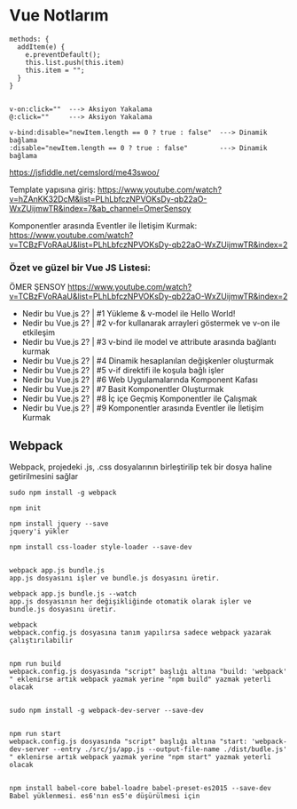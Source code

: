 # Vue Notlarım
```
methods: {
  addItem(e) {
    e.preventDefault();
    this.list.push(this.item)
    this.item = "";
  }
}


v-on:click=""  ---> Aksiyon Yakalama
@:click=""     ---> Aksiyon Yakalama

v-bind:disable="newItem.length == 0 ? true : false"  ---> Dinamik bağlama
:disable="newItem.length == 0 ? true : false"        ---> Dinamik bağlama

```

https://jsfiddle.net/cemslord/me43swoo/




Template yapısına giriş: https://www.youtube.com/watch?v=hZAnKK32DcM&list=PLhLbfczNPVOKsDy-qb22aO-WxZUijmwTR&index=7&ab_channel=OmerSensoy

Komponentler arasında Eventler ile İletişim Kurmak: https://www.youtube.com/watch?v=TCBzFVoRAaU&list=PLhLbfczNPVOKsDy-qb22aO-WxZUijmwTR&index=2



### Özet ve güzel bir Vue JS Listesi:

ÖMER ŞENSOY https://www.youtube.com/watch?v=TCBzFVoRAaU&list=PLhLbfczNPVOKsDy-qb22aO-WxZUijmwTR&index=2

- Nedir bu Vue.js 2? | #1 Yükleme & v-model ile Hello World!
- Nedir bu Vue.js 2? | #2 v-for kullanarak arrayleri göstermek ve v-on ile etkileşim
- Nedir bu Vue.js 2? | #3 v-bind ile model ve attribute arasında bağlantı kurmak
- Nedir bu Vue.js 2? | #4 Dinamik hesaplanılan değişkenler oluşturmak
- Nedir bu Vue.js 2? | #5 v-if direktifi ile koşula bağlı işler
- Nedir bu Vue.js 2? | #6 Web Uygulamalarında Komponent Kafası
- Nedir bu Vue.js 2? | #7 Basit Komponentler Oluşturmak
- Nedir bu Vue.js 2? | #8 İç içe Geçmiş Komponentler ile Çalışmak
- Nedir bu Vue.js 2? | #9 Komponentler arasında Eventler ile İletişim Kurmak



## Webpack

Webpack, projedeki .js, .css dosyalarının birleştirilip tek bir dosya haline getirilmesini sağlar


```
sudo npm install -g webpack

npm init

npm install jquery --save
jquery'i yükler

npm install css-loader style-loader --save-dev


webpack app.js bundle.js
app.js dosyasını işler ve bundle.js dosyasını üretir.

webpack app.js bundle.js --watch
app.js dosyasının her değişikliğinde otomatik olarak işler ve bundle.js dosyasını üretir.

webpack
webpack.config.js dosyasına tanım yapılırsa sadece webpack yazarak çalıştırılabilir


npm run build
webpack.config.js dosyasında "script" başlığı altına "build: 'webpack' " eklenirse artık webpack yazmak yerine "npm build" yazmak yeterli olacak


sudo npm install -g webpack-dev-server --save-dev


npm run start
webpack.config.js dosyasında "script" başlığı altına "start: 'webpack-dev-server --entry ./src/js/app.js --output-file-name ./dist/budle.js' " eklenirse artık webpack yazmak yerine "npm start" yazmak yeterli olacak


npm install babel-core babel-loadre babel-preset-es2015 --save-dev
Babel yüklenmesi. es6'nın es5'e düşürülmesi için


```

